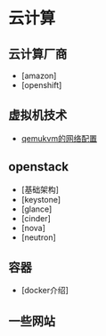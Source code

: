 # 云计算

## 云计算厂商

* [amazon]
* [openshift]

## 虚拟机技术

* [qemukvm的网络配置](virtualization/qemukvmnet.md)

## openstack

* [基础架构]
* [keystone]
* [glance]
* [cinder]
* [nova]
* [neutron]

## 容器

* [docker介绍]

## 一些网站



